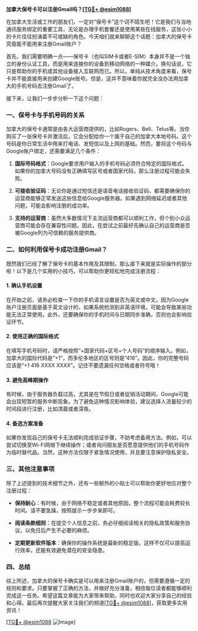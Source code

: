 **加拿大保号卡可以注册Gmail吗？[[TG💪+ @esim1088](https://t.me/s/esim1088)]**

在加拿大生活或工作的朋友们，一定对“保号卡”这个词不陌生吧！它是我们与当地通讯服务绑定的重要工具，无论是办理手机套餐还是使用某些在线服务，这张小小的卡片往往扮演着不可或缺的角色。今天咱们就来聊聊这个话题：加拿大的保号卡究竟能不能用来注册Gmail账户？

首先，我们需要明确一点——保号卡（也叫SIM卡或者E-SIM）本身并不是一个独立的身份认证工具，而是用来连接你的设备到移动网络的一种媒介。换句话说，它只是帮助你的手机或其他设备接入互联网而已。所以，单纯从技术角度来看，保号卡并不能直接用来创建Google账号。但是，这并不意味着你就完全没办法用加拿大的手机号码去注册Gmail了。

接下来，让我们一步步分析一下这个问题：

### 一、保号卡与手机号码的关系

加拿大的保号卡通常是由各大运营商提供的，比如Rogers、Bell、Telus等。当你购买了一张保号卡并激活后，它会分配给你一个属于自己的加拿大本地号码。这个号码是你日常生活中用来打电话、发短信以及上网的基础。然而，要将这个号码与Google账户绑定，还需要满足几个条件：

1. **国际号码格式**：Google要求用户输入的手机号码必须符合特定的国际格式。如果你的加拿大号码没有正确填写区号或者国家代码，那么注册过程可能会失败。
   
2. **可接收验证码**：无论你是通过短信还是语音电话接收验证码，都需要确保你的运营商能够正常发送这些信息给Google服务器。如果遇到网络延迟或者其他问题，可能会影响注册的成功率。

3. **支持的运营商**：虽然大多数情况下主流运营商都可以顺利工作，但个别小众运营商可能会存在兼容性问题。因此，在尝试之前最好先确认自己的运营商是否被Google列为可信赖的服务提供商。

### 二、如何利用保号卡成功注册Gmail？

既然我们已经了解了保号卡的基本作用及其限制，那么接下来就是实际操作的部分啦！以下是几个实用的小技巧，可以帮助你更轻松地完成注册流程：

#### 1. 确认手机设置
在开始之前，请务必检查一下你的手机语言设置是否为英文或中文。因为Google账户注册页面是基于英文设计的，如果系统检测到非英语环境，可能会导致某些功能无法正常使用。此外，还要确保你的手机时间与日期同步准确，否则也会影响验证环节。

#### 2. 使用正确的国际格式
在填写手机号码时，请严格按照“+国家代码+区号+个人号码”的顺序输入。例如，加拿大的国际代码是“+1”，而多伦多地区的区号则是“416”。因此，你的完整号码应该是“+1 416 XXXX XXXX”。记住不要遗漏任何空格或者符号哦！

#### 3. 避免高峰期操作
有时候，由于服务器负载过高，尤其是在节假日或者促销活动期间，Google可能会出现短暂的服务中断现象。为了避免这种情况影响体验，建议选择人流量较少的时间段进行注册，比如清晨或者深夜。

#### 4. 备选方案准备
如果你发现自己的保号卡无法顺利完成验证步骤，不妨考虑备用方法。例如，可以尝试切换至Wi-Fi网络下继续操作；或者询问朋友是否愿意提供他们的手机号码作为临时替代品。当然，这种方法仅限于紧急情况使用，并且要注意保护隐私安全。

### 三、其他注意事项

除了上述提到的技术细节之外，还有一些额外的小贴士可以帮助你更好地应对整个注册过程：

- **保持耐心**：有时候，由于网络不稳定或者其他原因，整个流程可能会耗费较长时间。请不要急躁，按照提示一步步来即可。
  
- **阅读条款细则**：在提交个人信息之前，务必仔细阅读相关的隐私政策和服务协议，以免日后产生不必要的麻烦。

- **定期更新软件版本**：确保你的操作系统是最新的稳定版，这样不仅可以提高运行效率，还能有效避免潜在的安全隐患。

### 四、总结

综上所述，加拿大的保号卡确实是可以用来注册Gmail账户的，但需要遵循一定的规则和要求。只要掌握了正确的方法，并做好充分准备，相信每位读者都能够顺利完成这一任务。希望这篇文章能为大家带来帮助，同时也欢迎大家分享自己的经验和心得。最后再次提醒大家关注我们的频道[[TG💪+ @esim1088](https://t.me/s/esim1088)]，获取更多实用资讯！

[[TG💪+ @esim1088](https://t.me/s/esim1088) ![Image](https://i.postimg.cc/4NQfJmqS/Snipaste-2025-05-13-00-14-12.png)]